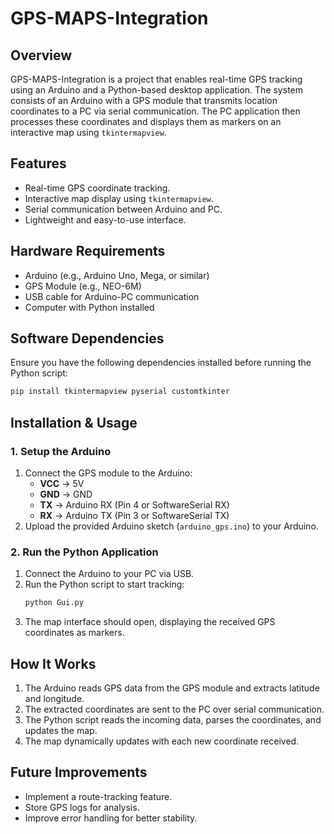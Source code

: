 # GPS-MAPS-Integration

## Overview
GPS-MAPS-Integration is a project that enables real-time GPS tracking using an Arduino and a Python-based desktop application. The system consists of an Arduino with a GPS module that transmits location coordinates to a PC via serial communication. The PC application then processes these coordinates and displays them as markers on an interactive map using `tkintermapview`.

## Features
- Real-time GPS coordinate tracking.
- Interactive map display using `tkintermapview`.
- Serial communication between Arduino and PC.
- Lightweight and easy-to-use interface.

## Hardware Requirements
- Arduino (e.g., Arduino Uno, Mega, or similar)
- GPS Module (e.g., NEO-6M)
- USB cable for Arduino-PC communication
- Computer with Python installed

## Software Dependencies
Ensure you have the following dependencies installed before running the Python script:
```bash
pip install tkintermapview pyserial customtkinter
```

## Installation & Usage
### 1. Setup the Arduino
1. Connect the GPS module to the Arduino:
   - **VCC** → 5V
   - **GND** → GND
   - **TX** → Arduino RX (Pin 4 or SoftwareSerial RX)
   - **RX** → Arduino TX (Pin 3 or SoftwareSerial TX)
2. Upload the provided Arduino sketch (`arduino_gps.ino`) to your Arduino.

### 2. Run the Python Application
1. Connect the Arduino to your PC via USB.
2. Run the Python script to start tracking:
   ```bash
   python Gui.py
   ```
3. The map interface should open, displaying the received GPS coordinates as markers.

## How It Works
1. The Arduino reads GPS data from the GPS module and extracts latitude and longitude.
2. The extracted coordinates are sent to the PC over serial communication.
3. The Python script reads the incoming data, parses the coordinates, and updates the map.
4. The map dynamically updates with each new coordinate received.

## Future Improvements
- Implement a route-tracking feature.
- Store GPS logs for analysis.
- Improve error handling for better stability.

